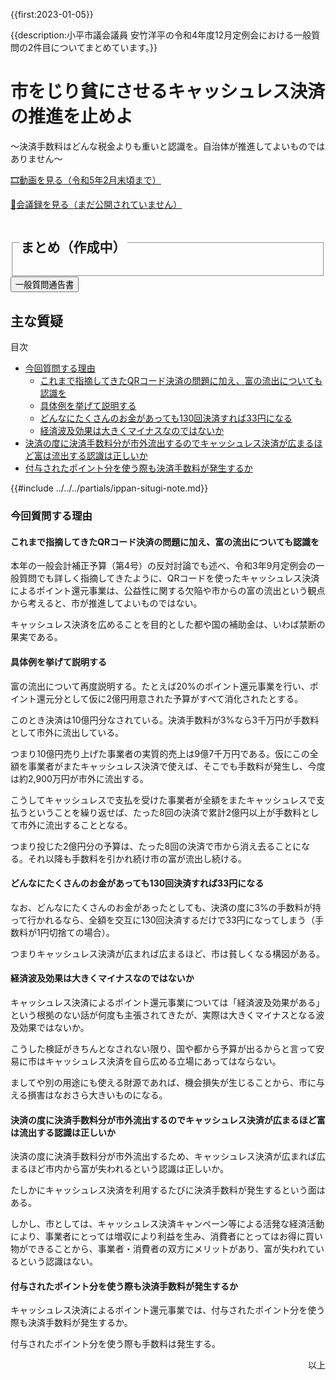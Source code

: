 {{first:2023-01-05}}

{{description:小平市議会議員 安竹洋平の令和4年度12月定例会における一般質問の2件目についてまとめています。}}

# 市をじり貧にさせるキャッシュレス決済の推進を止めよ

～決済手数料はどんな税金よりも重いと認識を。自治体が推進してよいものではありません～

<p id="play-chukei"><a href="https://smart.discussvision.net/smart/tenant/kodaira/WebView/rd/speech.html?council_id=30&schedule_id=4&playlist_id=6&speaker_id=37&target_year=2022">🎞️動画を見る（令和5年2月末頃まで）</a></p>
<p id="read-kaigiroku"><a href="">📄会議録を見る（まだ公開されていません）</a></p>

<fieldset class="pnt">
<legend><h2> まとめ（作成中） </h2></legend>

<!--
まとめ

---
- 教育委員会の存在意義は → [管理と事務の執行、各学校の取組を積極的に支援](#教育委員会は何のために存在しているか)
-->

</fieldset>


<script src="https://documentcloud.adobe.com/view-sdk/main.js" defer></script>
<script type="text/javascript">
const showPDF = (url) => {
    const adobeDCView = new AdobeDC.View({clientId: "897dee58a3dd4a01b1de491cc8e563c3", locale: "ja-JP"});
    const fileName = (url.match(/^(?:[^:\/?#]+:)?(?:\/\/[^\/?#]*)?(?:([^?#]*\/)([^\/?#]*))?(\?[^#]*)?(?:#.*)?$/) ?? [])[2];
    adobeDCView.previewFile({
        content:   {location: {url: url}},
        metaData: {fileName: fileName}
    }, {embedMode: "LIGHT_BOX"});
}
</script>

<button onclick='showPDF("./20221202-ippan-situmon-yasutake-2.pdf")' class="pdf-view-button">
<i class="fa fa-file-pdf-o" aria-hidden="true"></i> 一般質問通告書
</button>


## 主な質疑

<div class="ippan-situgi">

<div class="toc">

目次

- [今回質問する理由](#今回質問する理由)
    - [これまで指摘してきたQRコード決済の問題に加え、富の流出についても認識を](#これまで指摘してきたQRコード決済の問題に加え、富の流出についても認識を)
    - [具体例を挙げて説明する](#具体例を挙げて説明する)
    - [どんなにたくさんのお金があっても130回決済すれば33円になる](#どんなにたくさんのお金があっても130回決済すれば33円になる)
    - [経済波及効果は大きくマイナスなのではないか](#経済波及効果は大きくマイナスなのではないか)
- [決済の度に決済手数料分が市外流出するのでキャッシュレス決済が広まるほど富は流出する認識は正しいか](#決済の度に決済手数料分が市外流出するのでキャッシュレス決済が広まるほど富は流出する認識は正しいか)
- [付与されたポイント分を使う際も決済手数料が発生するか](#付与されたポイント分を使う際も決済手数料が発生するか)

</div>

{{#include ../../../partials/ippan-situgi-note.md}}

### 今回質問する理由

<div class="group no-q-mark" style="--group-title:'今回質問する理由';">

#### これまで指摘してきたQRコード決済の問題に加え、富の流出についても認識を

<div class="bln bleft" data-speaker="安竹（初）">

本年の一般会計補正予算（第4号）の反対討論でも述べ、令和3年9月定例会の一般質問でも詳しく指摘してきたように、QRコードを使ったキャッシュレス決済によるポイント還元事業は、公益性に関する欠陥や市からの富の流出という観点から考えると、市が推進してよいものではない。

</div>

<div class="bln bleft" data-speaker="安竹（初）">

キャッシュレス決済を広めることを目的とした都や国の補助金は、いわば禁断の果実である。

</div>

#### 具体例を挙げて説明する

<div class="bln bleft" data-speaker="安竹（初）">

富の流出について再度説明する。たとえば20%のポイント還元事業を行い、ポイント還元分として仮に2億円用意された予算がすべて消化されたとする。

</div>

<div class="bln bleft" data-speaker="安竹（初）">

このとき決済は10億円分なされている。決済手数料が3%なら3千万円が手数料として市外に流出している。

</div>

<div class="bln bleft" data-speaker="安竹（初）">

つまり10億円売り上げた事業者の実質的売上は9億7千万円である。仮にこの全額を事業者がまたキャッシュレス決済で使えば、そこでも手数料が発生し、今度は約2,900万円が市外に流出する。

</div>

<div class="bln bleft" data-speaker="安竹（初）">

こうしてキャッシュレスで支払を受けた事業者が全額をまたキャッシュレスで支払うということを繰り返せば、たった8回の決済で累計2億円以上が手数料として市外に流出することとなる。

</div>

<div class="bln bleft" data-speaker="安竹（初）">

つまり投じた2億円分の予算は、たった8回の決済で市から消え去ることになる。それ以降も手数料を引かれ続け市の富が流出し続ける。

</div>

#### どんなにたくさんのお金があっても130回決済すれば33円になる

<div class="bln bleft" data-speaker="安竹（初）">

なお、どんなにたくさんのお金があったとしても、決済の度に3%の手数料が持って行かれるなら、全額を交互に130回決済するだけで33円になってしまう（手数料が1円切捨ての場合）。

</div>

<div class="bln bleft" data-speaker="安竹（初）">

つまりキャッシュレス決済が広まれば広まるほど、市は貧しくなる構図がある。

</div>

#### 経済波及効果は大きくマイナスなのではないか

<div class="bln bleft" data-speaker="安竹（初）">

キャッシュレス決済によるポイント還元事業については「経済波及効果がある」という根拠のない話が何度も主張されてきたが、実際は大きくマイナスとなる波及効果ではないか。

</div>

<div class="bln bleft" data-speaker="安竹（初）">

こうした検証がきちんとなされない限り、国や都から予算が出るからと言って安易に市はキャッシュレス決済を自ら広める立場にあってはならない。

</div>

<div class="bln bleft" data-speaker="安竹（初）">

ましてや別の用途にも使える財源であれば、機会損失が生じることから、市に与える損害はなおさら大きいものになる。

</div>

</div>

#### 決済の度に決済手数料分が市外流出するのでキャッシュレス決済が広まるほど富は流出する認識は正しいか

<div class="bln bleft" data-speaker="安竹（初）">

決済の度に決済手数料分が市外流出するため、キャッシュレス決済が広まれば広まるほど市内から富が失われるという認識は正しいか。

</div>

<div class="bln bright" data-speaker="市長（小林洋子）（初）">

たしかにキャッシュレス決済を利用するたびに決済手数料が発生するという面はある。

</div>

<div class="bln bright" data-speaker="市長（小林洋子）（初）">

しかし、市としては、キャッシュレス決済キャンペーン等による活発な経済活動により、事業者にとっては増収により利益を生み、消費者にとってはお得に買い物ができることから、事業者・消費者の双方にメリットがあり、富が失われているという認識はない。

</div>

#### 付与されたポイント分を使う際も決済手数料が発生するか

<div class="bln bleft" data-speaker="安竹（初）">

キャッシュレス決済によるポイント還元事業では、付与されたポイント分を使う際も決済手数料が発生するか。

</div>

<div class="bln bright" data-speaker="市長（小林洋子）（初）">

付与されたポイント分を使う際も手数料は発生する。

</div>

</div>

<p style="text-align:right">以上</p>
